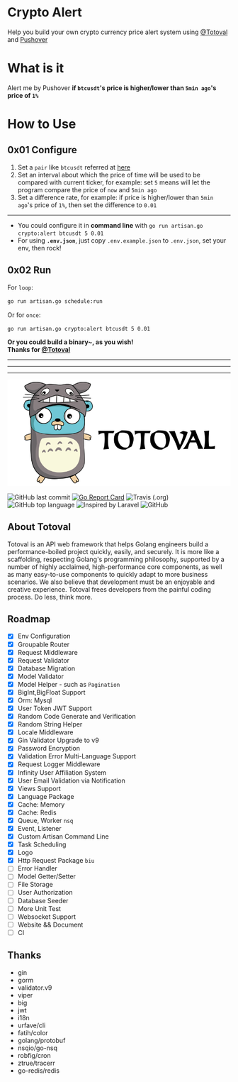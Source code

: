 # Crypto Alert
Help you build your own crypto currency price alert system using [@Totoval](https://github.com/totoval/totoval) and [Pushover](https://pushover.net)

# What is it
Alert me by Pushover **if `btcusdt`'s price is higher/lower than `5min ago`'s price of `1%`**

# How to Use
## 0x01 Configure
1. Set a `pair` like `btcusdt` referred at [here](https://huobiapi.github.io/docs/spot/v1/cn/#0e505d18dc)
2. Set an interval about which the price of time will be used to be compared with current ticker, for example: 
    set `5` means will let the program compare the price of `now` and `5min ago`
3. Set a difference rate, for example: if price is higher/lower than `5min ago`'s price of `1%`, then set the difference to `0.01` 

---

* You could configure it in **command line** with `go run artisan.go crypto:alert btcusdt 5 0.01`  
* For using **`.env.json`**, just copy `.env.example.json` to `.env.json`, set your env, then rock!

## 0x02 Run
For `loop`:
```bash
go run artisan.go schedule:run
```
Or for `once`:
```bash
go run artisan.go crypto:alert btcusdt 5 0.01
```

**Or you could build a binary~, as you wish!**   
**Thanks for [@Totoval](https://github.com/totoval/totoval)**

---
---
---

<p align="center"><img src="https://raw.githubusercontent.com/totoval/art/master/repo_use/logo-with-words-landscape.png?s=200&v=4"></p>

![GitHub last commit](https://img.shields.io/github/last-commit/totoval/totoval.svg)
[![Go Report Card](https://goreportcard.com/badge/github.com/totoval/totoval)](https://goreportcard.com/report/github.com/totoval/totoval)
![Travis (.org)](https://img.shields.io/travis/totoval/totoval.svg)
![GitHub top language](https://img.shields.io/github/languages/top/totoval/totoval.svg)
![Inspired by Laravel](https://img.shields.io/badge/Inspired%20by-Laravel-red.svg)
![GitHub](https://img.shields.io/github/license/totoval/totoval.svg)

## About Totoval
Totoval is an API web framework that helps Golang engineers build a performance-boiled project quickly, easily, and securely. It is more like a scaffolding, respecting Golang's programming philosophy, supported by a number of highly acclaimed, high-performance core components, as well as many easy-to-use components to quickly adapt to more business scenarios. We also believe that development must be an enjoyable and creative experience. Totoval frees developers from the painful coding process. Do less, think more.



## Roadmap
- [x] Env Configuration
- [x] Groupable Router
- [x] Request Middleware
- [x] Request Validator
- [x] Database Migration
- [x] Model Validator
- [x] Model Helper - such as `Pagination`
- [x] BigInt,BigFloat Support
- [x] Orm: Mysql
- [x] User Token JWT Support
- [x] Random Code Generate and Verification
- [x] Random String Helper
- [x] Locale Middleware
- [x] Gin Validator Upgrade to v9
- [x] Password Encryption
- [x] Validation Error Multi-Language Support
- [x] Request Logger Middleware
- [x] Infinity User Affiliation System
- [x] User Email Validation via Notification
- [x] Views Support
- [x] Language Package
- [x] Cache: Memory
- [x] Cache: Redis
- [x] Queue, Worker `nsq`
- [x] Event, Listener
- [x] Custom Artisan Command Line
- [x] Task Scheduling
- [x] Logo
- [x] Http Request Package `biu`
- [ ] Error Handler
- [ ] Model Getter/Setter
- [ ] File Storage
- [ ] User Authorization
- [ ] Database Seeder
- [ ] More Unit Test
- [ ] Websocket Support
- [ ] Website && Document
- [ ] CI

## Thanks
* gin
* gorm
* validator.v9
* viper
* big
* jwt
* i18n
* urfave/cli
* fatih/color
* golang/protobuf
* nsqio/go-nsq
* robfig/cron
* ztrue/tracerr
* go-redis/redis
